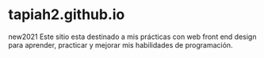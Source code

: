# tapiah2.github.io
new2021
Este sitio esta destinado a mis prácticas con web front end design para aprender, practicar y mejorar mis habilidades de programación.
